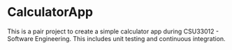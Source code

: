 # CalculatorApp
This is a pair project to create a simple calculator app during CSU33012 - Software Engineering. This includes unit testing and continuous integration.
